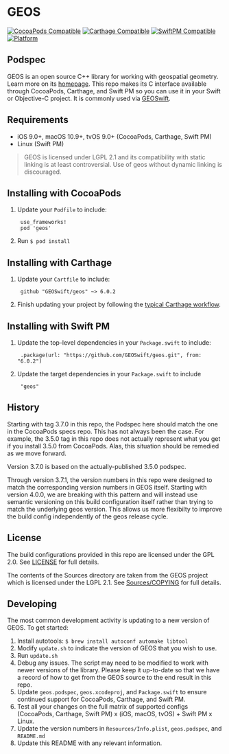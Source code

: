 # GEOS

[![CocoaPods Compatible](https://img.shields.io/cocoapods/v/geos.svg)](https://cocoapods.org)
[![Carthage Compatible](https://img.shields.io/badge/Carthage-compatible-4BC51D.svg?style=flat)](https://github.com/Carthage/Carthage)
[![SwiftPM Compatible](https://img.shields.io/badge/SwiftPM-compatible-4BC51D.svg?style=flat)](https://swift.org/package-manager/)
[![Platform](https://img.shields.io/cocoapods/p/geos.svg?style=flat)](https://github.com/GEOSwift/geos)

## Podspec

GEOS is an open source C++ library for working with geospatial geometry. Learn
more on its [homepage](http://trac.osgeo.org/geos). This repo makes its C
interface available through CocoaPods, Carthage, and Swift PM so you can use it
in your Swift or Objective-C project. It is commonly used via
[GEOSwift](https://github.com/GEOSwift/GEOSwift).

## Requirements

* iOS 9.0+, macOS 10.9+, tvOS 9.0+ (CocoaPods, Carthage, Swift PM)
* Linux (Swift PM)

> GEOS is licensed under LGPL 2.1 and its compatibility with static linking is
at least controversial. Use of geos without dynamic linking is discouraged.

## Installing with CocoaPods

1. Update your `Podfile` to include:

        use_frameworks!
        pod 'geos'

2. Run `$ pod install`

## Installing with Carthage

1. Update your `Cartfile` to include:

        github "GEOSwift/geos" ~> 6.0.2

2. Finish updating your project by following the [typical Carthage
workflow](https://github.com/Carthage/Carthage#quick-start).

## Installing with Swift PM

1. Update the top-level dependencies in your `Package.swift` to include:

        .package(url: "https://github.com/GEOSwift/geos.git", from: "6.0.2")

2. Update the target dependencies in your `Package.swift` to include

        "geos"

## History

Starting with tag 3.7.0 in this repo, the Podspec here should match the one in
the CocoaPods specs repo. This has not always been the case. For example, the
3.5.0 tag in this repo does not actually represent what you get if you install
3.5.0 from CocoaPods. Alas, this situation should be remedied as we move
forward.

Version 3.7.0 is based on the actually-published 3.5.0 podspec.

Through version 3.7.1, the version numbers in this repo were designed to match
the corresponding version numbers in GEOS itself. Starting with version 4.0.0,
we are breaking with this pattern and will instead use semantic versioning on
this build configuration itself rather than trying to match the underlying geos
version. This allows us more flexibilty to improve the build config
independently of the geos release cycle.

## License

The build configurations provided in this repo are licensed under the GPL 2.0.
See [LICENSE](LICENSE) for full details.

The contents of the Sources directory are taken from the GEOS project which is
licensed under the LGPL 2.1. See [Sources/COPYING](Sources/COPYING) for full
details.

## Developing

The most common development activity is updating to a new version of GEOS. To
get started:

1. Install autotools: `$ brew install autoconf automake libtool`
2. Modify `update.sh` to indicate the version of GEOS that you wish to use.
3. Run `update.sh`
4. Debug any issues. The script may need to be modified to work with newer
versions of the library. Please keep it up-to-date so that we have a record of
how to get from the GEOS source to the end result in this repo.
5. Update `geos.podspec`, `geos.xcodeproj`, and `Package.swift` to ensure
continued support for CocoaPods, Carthage, and Swift PM.
6. Test all your changes on the full matrix of supported configs (CocoaPods,
Carthage, Swift PM) x (iOS, macOS, tvOS) + Swift PM x Linux.
7. Update the version numbers in `Resources/Info.plist`, `geos.podspec`,
and `README.md`
8. Update this README with any relevant information.
